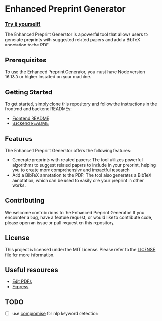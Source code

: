 # Enhanced Preprint Generator

### [Try it yourself!](https://preprint.larskaesberg.de/)

The Enhanced Preprint Generator is a powerful tool that allows users to generate preprints with suggested related papers and add a BibTeX annotation to the PDF.

## Prerequisites

To use the Enhanced Preprint Generator, you must have Node version 16.13.0 or higher installed on your machine.

## Getting Started

To get started, simply clone this repository and follow the instructions in the frontend and backend READMEs:

 - [Frontend README](frontend/README.md)
 - [Backend README](backend/README.md)

## Features

The Enhanced Preprint Generator offers the following features:

 - Generate preprints with related papers: The tool utilizes powerful algorithms to suggest related papers to include in your preprint, helping you to create more comprehensive and impactful research.
 - Add a BibTeX annotation to the PDF: The tool also generates a BibTeX annotation, which can be used to easily cite your preprint in other works.

## Contributing

We welcome contributions to the Enhanced Preprint Generator! If you encounter a bug, have a feature request, or would like to contribute code, please open an issue or pull request on this repository.

## License 

This project is licensed under the MIT License. Please refer to the [LICENSE](COPYING) file for more information.

## Useful resources

 - [Edit PDFs](https://pdf-lib.js.org/)
 - [Express](https://expressjs.com/de/)

## TODO

- [ ] use [compromise](https://www.npmjs.com/package/compromise) for nlp keyword detection

